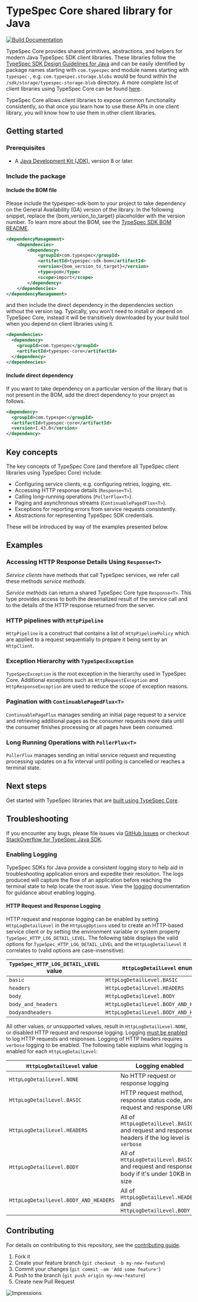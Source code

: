 # TypeSpec Core shared library for Java

[![Build Documentation](https://img.shields.io/badge/documentation-published-blue.svg)](https://TypeSpec.github.io/typespec-sdk-for-java)

TypeSpec Core provides shared primitives, abstractions, and helpers for modern Java TypeSpec SDK client libraries.
These libraries follow the [TypeSpec SDK Design Guidelines for Java](https://TypeSpec.github.io/typespec-sdk/java_introduction.html)
and can be easily identified by package names starting with `com.typespec` and module names starting with `typespec-`,
e.g. `com.typespec.storage.blobs` would be found within the `/sdk/storage/typespec-storage-blob` directory. A more complete
list of client libraries using TypeSpec Core can be found [here](https://TypeSpec.github.io/typespec-sdk/releases/latest/#java-packages).

TypeSpec Core allows client libraries to expose common functionality consistently, so that once you learn how to use these
APIs in one client library, you will know how to use them in other client libraries.

## Getting started

### Prerequisites

- A [Java Development Kit (JDK)][jdk_link], version 8 or later.

### Include the package

#### Include the BOM file

Please include the typespec-sdk-bom to your project to take dependency on the General Availability (GA) version of the library. In the following snippet, replace the {bom_version_to_target} placeholder with the version number.
To learn more about the BOM, see the [TypeSpec SDK BOM README](https://github.com/TypeSpec/typespec-sdk-for-java/blob/main/sdk/boms/typespec-sdk-bom/README.md).

```xml
<dependencyManagement>
    <dependencies>
        <dependency>
            <groupId>com.typespec</groupId>
            <artifactId>typespec-sdk-bom</artifactId>
            <version>{bom_version_to_target}</version>
            <type>pom</type>
            <scope>import</scope>
        </dependency>
    </dependencies>
</dependencyManagement>
```
and then include the direct dependency in the dependencies section without the version tag. Typically, you won't need to install or depend on TypeSpec Core, instead it will be transitively downloaded by your build
tool when you depend on client libraries using it.

```xml
<dependencies>
  <dependency>
    <groupId>com.typespec</groupId>
    <artifactId>typespec-core</artifactId>
  </dependency>
</dependencies>
```

#### Include direct dependency
If you want to take dependency on a particular version of the library that is not present in the BOM,
add the direct dependency to your project as follows.

[//]: # ({x-version-update-start;com.typespec:typespec-core;current})
```xml
<dependency>
  <groupId>com.typespec</groupId>
  <artifactId>typespec-core</artifactId>
  <version>1.43.0</version>
</dependency>
```
[//]: # ({x-version-update-end})

## Key concepts

The key concepts of TypeSpec Core (and therefore all TypeSpec client libraries using TypeSpec Core) include:

- Configuring service clients, e.g. configuring retries, logging, etc.
- Accessing HTTP response details (`Response<T>`).
- Calling long-running operations (`PollerFlux<T>`).
- Paging and asynchronous streams (`ContinuablePagedFlux<T>`).
- Exceptions for reporting errors from service requests consistently.
- Abstractions for representing TypeSpec SDK credentials.

These will be introduced by way of the examples presented below.

## Examples

### Accessing HTTP Response Details Using `Response<T>`

_Service clients_ have methods that call TypeSpec services, we refer call these methods _service methods_.

_Service methods_ can return a shared TypeSpec Core type `Response<T>`. This type provides access to both the
deserialized result of the service call and to the details of the HTTP response returned from the server.

### HTTP pipelines with `HttpPipeline`

`HttpPipeline` is a construct that contains a list of `HttpPipelinePolicy` which are applied to a request
sequentially to prepare it being sent by an `HttpClient`.

### Exception Hierarchy with `TypeSpecException`

`TypeSpecException` is the root exception in the hierarchy used in TypeSpec Core. Additional exceptions such as
`HttpRequestException` and `HttpResponseException` are used to reduce the scope of exception reasons.

### Pagination with `ContinuablePagedFlux<T>`

`ContinuablePageFlux` manages sending an initial page request to a service and retrieving additional pages as the
consumer requests more data until the consumer finishes processing or all pages have been consumed.

### Long Running Operations with `PollerFlux<T>`

`PollerFlux` manages sending an initial service request and requesting processing updates on a fix interval until polling is cancelled or reaches a terminal state.

## Next steps

Get started with TypeSpec libraries that are [built using TypeSpec Core](https://TypeSpec.github.io/typespec-sdk/releases/latest/#java).

## Troubleshooting

If you encounter any bugs, please file issues via [GitHub Issues](https://github.com/TypeSpec/typespec-sdk-for-java/issues/new/choose)
or checkout [StackOverflow for TypeSpec Java SDK](https://stackoverflow.com/questions/tagged/typespec-java-sdk).

### Enabling Logging

TypeSpec SDKs for Java provide a consistent logging story to help aid in troubleshooting application errors and expedite
their resolution. The logs produced will capture the flow of an application before reaching the terminal state to help
locate the root issue. View the [logging][logging] documentation for guidance about enabling logging.

#### HTTP Request and Response Logging

HTTP request and response logging can be enabled by setting `HttpLogDetailLevel` in the `HttpLogOptions` used to create 
an HTTP-based service client or by setting the environment variable or system property `TypeSpec_HTTP_LOG_DETAIL_LEVEL`.
The following table displays the valid options for `TypeSpec_HTTP_LOG_DETAIL_LEVEL` and the `HttpLogDetailLevel` it
correlates to (valid options are case-insensitive):

| `TypeSpec_HTTP_LOG_DETAIL_LEVEL` value | `HttpLogDetailLevel` enum |
| ----------------------------------- | ------------------------- |
| `basic` | `HttpLogDetailLevel.BASIC` |
| `headers` | `HttpLogDetailLevel.HEADERS` |
| `body` | `HttpLogDetailLevel.BODY` |
| `body_and_headers` | `HttpLogDetailLevel.BODY_AND_HEADERS` |
| `bodyandheaders` | `HttpLogDetailLevel.BODY_AND_HEADERS` |

All other values, or unsupported values, result in `HttpLogDetailLevel.NONE`, or disabled HTTP request and response 
logging. Logging [must be enabled](#enabling-logging) to log HTTP requests and responses. Logging of HTTP headers requires `verbose`
logging to be enabled. The following table explains what logging is enabled for each `HttpLogDetailLevel`:

| `HttpLogDetailLevel` value | Logging enabled                                                         |
| -------------------------- |-------------------------------------------------------------------------|
| `HttpLogDetailLevel.NONE` | No HTTP request or response logging                                     |
| `HttpLogDetailLevel.BASIC` | HTTP request method, response status code, and request and response URL |
| `HttpLogDetailLevel.HEADERS` | All of `HttpLogDetailLevel.BASIC` and request and response headers if the log level is `verbose` |
| `HttpLogDetailLevel.BODY` | All of `HttpLogDetailLevel.BASIC` and request and response body if it's under 10KB in size |
| `HttpLogDetailLevel.BODY_AND_HEADERS` | All of `HttpLogDetailLevel.HEADERS` and `HttpLogDetailLevel.BODY` |


## Contributing

For details on contributing to this repository, see the [contributing guide](https://github.com/TypeSpec/typespec-sdk-for-java/blob/main/CONTRIBUTING.md).

1. Fork it
2. Create your feature branch (`git checkout -b my-new-feature`)
3. Commit your changes (`git commit -am 'Add some feature'`)
4. Push to the branch (`git push origin my-new-feature`)
5. Create new Pull Request

<!-- links -->
[logging]: https://learn.microsoft.com/TypeSpec/developer/java/sdk/logging-overview
[jdk_link]: https://docs.microsoft.com/java/TypeSpec/jdk/?view=typespec-java-stable

![Impressions](https://typespec-sdk-impressions.TypeSpecwebsites.net/api/impressions/typespec-sdk-for-java%2Fsdk%2Fcore%2Ftypespec-core%2FREADME.png)
